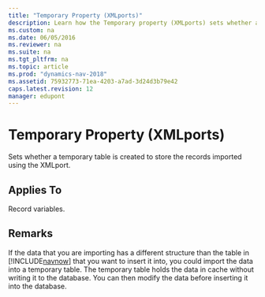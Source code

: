 ```yaml
---
title: "Temporary Property (XMLports)"
description: Learn how the Temporary property (XMLports) sets whether a temporary table is created to store the records imported using the XMLport.
ms.custom: na
ms.date: 06/05/2016
ms.reviewer: na
ms.suite: na
ms.tgt_pltfrm: na
ms.topic: article
ms.prod: "dynamics-nav-2018"
ms.assetid: 75932773-71ea-4203-a7ad-3d24d3b79e42
caps.latest.revision: 12
manager: edupont
---
```

# Temporary Property (XMLports)
Sets whether a temporary table is created to store the records imported using the XMLport.  
  
## Applies To  
 Record variables.  
  
## Remarks  
 If the data that you are importing has a different structure than the table in [!INCLUDE[navnow](includes/navnow_md.md)] that you want to insert it into, you could import the data into a temporary table. The temporary table holds the data in cache without writing it to the database. You can then modify the data before inserting it into the database.
